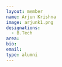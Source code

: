 ```yaml
---
layout: member
name: Arjun Krishna
image: arjunk1.png
designations: 
  - B.Tech
area:
bio:
email:
type: alumni
---
```

